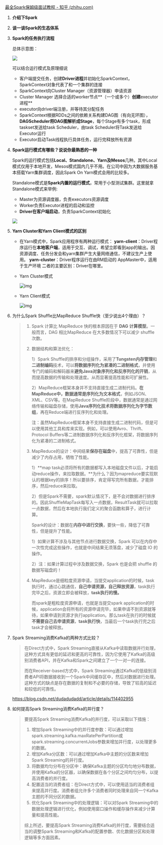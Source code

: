 [最全Spark保姆级面试教程 - 知乎 (zhihu.com)](https://zhuanlan.zhihu.com/p/440179932)

1. **介绍下Spark**

2. **谈一谈Spark的生态体系**

3. **Spark的任务执行流程**  

   总体示意图：

   ![](https://springboot-vue-blog.oss-cn-hangzhou.aliyuncs.com/img-for-typora/Spark%E4%BB%BB%E5%8A%A1%E6%89%A7%E8%A1%8C%E6%B5%81%E7%A8%8B.png)

   可以结合运行模式及原理细说

   * 客户端提交任务，创建**Driver进程**并初始化SparkContext，SparkContext对象代表了和一个集群的连接
   * SparkContext向Cluster Manager（资源管理器）申请资源
   * Cluster Manager 选择合适的worker节点**（一个或多个）**创建**executor进程**
   * executor向driver端注册，并等待其分配任务
   * SparkContext根据RDDs之间的依赖关系构建DAG图（有向无环图），**DAGScheduler将DAG图解析成Stage**，每个Stage有多个task，形成taskset发送给task Scheduler，由task Scheduler将Task发送给Executor运行
   * Executor启动Task线程执行具体任务，运行完释放所有资源

4. **Spark运行模式有哪些？说说你最熟悉的一种**

   Spark的运行模式包括**Local、Standalone、Yarn及Mesos**几种。其中Local模式仅用于本地开发，Mesos模式国内几乎不用。在公司中因为大数据服务基本搭载Yarn集群调度，因此Spark On Yarn模式会用的比较多。

   Standalone模式是**Spark内置的运行模式**，常用于小型测试集群。这里就拿Standalone模式来举例:

   - Master为资源调度器，负责executors资源调度
   - Worker负责Executor进程的启动和监控
   - **Driver在客户端启动**，负责SparkContext初始化

   ![](https://springboot-vue-blog.oss-cn-hangzhou.aliyuncs.com/img-for-typora/Spark%E7%9A%84Standalone%E6%A8%A1%E5%BC%8F.png)

4. **Yarn Cluster和Yarn Client模式的区别**

   * 在Yarn模式中，Spark应用程序有两种运行模式：
     		**yarn-client**：Driver程序运行在**本地客户端**，适用于交互、调试，希望立即看到app的输出。因资源调度、任务分发会和yarn集群产生大量网络通信，不建议生产上使用。
       		**yarn-cluster**：Driver程序运行在由RM启动的 AppMaster中，适用于生产环境
     二者的主要区别：Driver在哪里。

   * Yarn Cluster模式

     ![img](https://springboot-vue-blog.oss-cn-hangzhou.aliyuncs.com/img-for-typora/v2-b9239e2e387f9ba7d3b4d2c30b14f307_1440w.jpg)

   * Yarn Client模式
   
     ![img](https://springboot-vue-blog.oss-cn-hangzhou.aliyuncs.com/img-for-typora/v2-36da1a71b1d1c36cde73465504c2f2a5_1440w.jpg)
   
6. 为什么Spark Shuffle比MapReduce Shuffle快（至少说出4个理由）？

   > 1. Spark 计算比 MapReduce 快的根本原因在于 **DAG 计算模型**。一般而言，DAG 相比MapReduce 在大多数情况下可以减少 shuffle 次数。
   >
   > 2. 数据结构和算法优化：
   >
   >    1）Spark Shuffle的排序和分组操作，采用了**Tungsten内存管理**和**二进制编码**技术，可以**将数据序列化为紧凑的二进制格式**，并使用专门的编码和解码器来**避免Java对象序列化和反序列化的开销**，从而提高数据的传输和处理速度。从而显著提高性能和可扩展性。
   >
   >    2）MapReduce框架本身并不支持直接生成二进制代码。**在MapReduce中，数据通常是序列化为文本格式**，例如JSON、XML、CSV等。在MapReduce Shuffle阶段中，数据通常是通过网络传输和磁盘存储，使用**Java序列化技术将数据序列化为字节数组**，再在Reduce端进行反序列化和处理。
   >
   >    注：虽然MapReduce框架本身不支持直接生成二进制代码，但是可以使用其他工具和库来实现。例如，可以使用Avro、Thrift、Protocol Buffers等二进制数据序列化和反序列化框架，将数据序列化为紧凑的二进制格式。
   >
   > 2. MapReduce的设计：中间结果**保存在磁盘**中，提高了可靠性，但是减少了内存占用，牺牲了性能。
   >
   >    1）**map task必须将所有的数据都写入本地磁盘文件以后，才能启动reduce操作，来拉取数据。**为什么？因为mapreduce要实现默认的根据key的排序！所以要排序，肯定得写完所有数据，才能排序，然后reduce来拉取。
   >
   >    2）但是Spark不需要，spark默认情况下，是不会对数据进行排序的。因此ShuffleMapTask每写入一点数据，ResultTask就可以拉取一点数据，然后在本地执行我们定义的聚合函数和算子，进行计算。
   >
   >    Spark的设计：数据在**内存中进行交换**，要快一些，降低了可靠性，但是提升了性能。
   >
   >    1）如果计算不涉及与其他节点进行数据交换，Spark 可以在内存中一次性完成这些操作，也就是中间结果无须落盘，减少了磁盘 IO 的操作。
   >
   >    2）注：如果计算过程中涉及数据交换，Spark 也是会把 shuffle 的数据写磁盘的！
   >
   > 1. MapReduce是细粒度资源申请，当提交application的时候，task执行时，通过心跳通信，**自己申请资源，自己释放资源**，task执行完毕之后，资源立即会被释放，**task执行的慢。**
   >
   >    而spark是粗粒度资源申请，也就是当提交spark application的时候，application会将所有的资源申请完毕，如果申请不到资源就等待，如果申请到资源才执行application。那么task在执行的时候就**不需要自己去申请资源**，**task执行快**，当最后一个task执行完之后task才会被释放。
   
7. Spark Streaming消费Kafka的两种方式比较？

   > 在Direct方式中，Spark Streaming直接从Kafka中读取数据并行处理，这种方式具有更低的延迟和更高的可靠性，因为它使用了Kafka的高级别消费者API，并在Kafka和Spark之间建立了一个一对一的连接。
   >
   > 而在Receiver-based方式中，Spark Streaming通过Kafka的低级别消费者API将数据接收到一个Spark中间缓存区中，然后对数据进行处理。这种方式的缺点是存在数据的复制和不必要的存储，导致了较高的延迟和较低的可靠性。

   https://blog.csdn.net/dudadudadd/article/details/114402955

8. 如何提高Spark Streaming消费Kafka的并行度？

   > 要提高Spark Streaming消费Kafka的并行度，可以采取以下措施：
   >
   > 1. 增加Spark Streaming中的并行度参数：可以通过增加spark.streaming.kafka.maxRatePerPartition或spark.streaming.concurrentJobs参数来增加并行度，以处理更多的数据。
   > 2. 增加Kafka分区数：可以通过增加Kafka中主题的分区数来增加Spark Streaming的并行度。
   > 3. 将数据均匀分布在分区中：确保Kafka主题的分区均匀地分布数据，并使用Kafka的分区器，以确保数据在各个分区之间均匀分布，以提高消费者的并行度。
   > 4. 配置适当的消费者组：在Direct方式中，可以使用适当的消费者组来提高并行度。消费者组允许多个消费者同时处理来自同一个Kafka主题的不同分区的数据。
   > 5. 优化Spark Streaming中的处理逻辑：可以对Spark Streaming中的数据处理逻辑进行优化，例如使用窗口操作和缓存操作来减少计算量和提高性能。
   >
   > 综上所述，要提高Spark Streaming消费Kafka的并行度，需要结合适当的调整Spark Streaming和Kafka的配置参数、优化数据分区和处理逻辑等多方面因素。